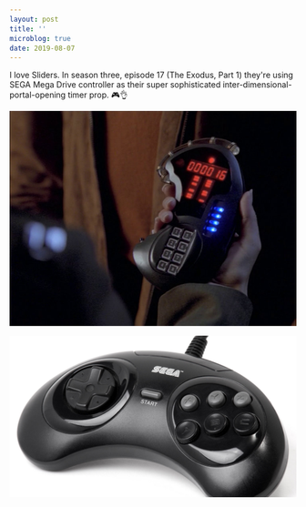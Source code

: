 ```yaml
---
layout: post
title: ''
microblog: true
date: 2019-08-07
---
```


I love Sliders. In season three, episode 17 (The Exodus, Part 1) they're using SEGA Mega Drive controller as their super sophisticated inter-dimensional-portal-opening timer prop. 🎮👌

![Screenshot of Sliders S03E17 showing the Mega Drive gamepad](/assets/blog/sliders-gamepad3.jpg)

![An original six-button SEGA Mega Drive controller](/assets/blog/megadrive-controller.jpg)

